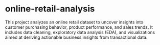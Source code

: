 # online-retail-analysis
This project analyzes an online retail dataset to uncover insights into customer purchasing behavior, product performance, and sales trends. It includes data cleaning, exploratory data analysis (EDA), and visualizations aimed at deriving actionable business insights from transactional data.
